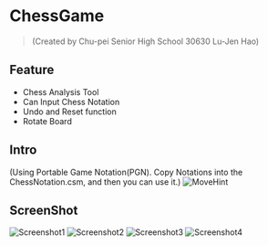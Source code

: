 # ChessGame
> (Created by Chu-pei Senior High School 30630 Lu-Jen Hao)
## Feature
- Chess Analysis Tool
- Can Input Chess Notation
- Undo and Reset function
- Rotate Board

## Intro
(Using Portable Game Notation(PGN). Copy Notations into the ChessNotation.csm, and then you can use it.)
![MoveHint](https://github.com/kevin101094/Chess/assets/88360083/da343886-95c1-4b1c-9551-b44444689293)

## ScreenShot
![Screenshot1](https://github.com/kevin101094/Chess/assets/88360083/06766d52-0cb5-408b-b814-28282cdbcbf9)
![Screenshot2](https://github.com/kevin101094/Chess/assets/88360083/997a8d56-dbcb-4977-be56-5b4d02d6db85)
![Screenshot3](https://github.com/kevin101094/Chess/assets/88360083/1570d27a-2fb7-49e2-a6b4-821e27770415)
![Screenshot4](https://github.com/kevin101094/Chess/assets/88360083/57fbbd7f-d247-403b-a453-83af11aaaf08)
